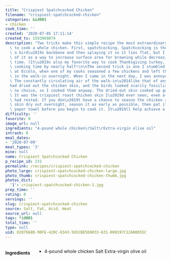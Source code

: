 ```yaml
---
title: "Crispiest Spatchcocked Chicken"
filename: "crispiest-spatchcocked-chicken"
categories: &id001
- chicken
cook_time: ''
created: '2020-07-05 17:11:14'
created_ts: 1593969074
description: "Two tricks make this simple recipe the most extraordinary way I know\
  \ to cook a whole chicken. First, spatchcocking. Spatchcocking is the term for removing\
  \ a bird\u2019s backbone and then splaying it so it lies flat, but I like to think\
  \ of it as a way to increase surface area for browning while decreasing cooking\
  \ time. (It\u2019s also my favorite way to cook Thanksgiving turkey, cutting down\
  \ cooking time by nearly half!\n\nThe second trick is one I stumbled on by mistake\
  \ at Eccolo, when one of my cooks seasoned a few chickens and left them uncovered\
  \ in the walk-in overnight. When I came in the next day, I was annoyed by his negligence.\
  \ The constantly circulating air of the walk-in\u2014like that of any refrigerator\u2014\
  had dried out the chicken skin, and the birds looked scarily fossilized. But I had\
  \ no choice, so I cooked them anyway. The dried-out skin cooked up golden and glassy.\
  \ It was the crispiest roast chicken skin I\u2019d ever seen, even after the bird\
  \ had rested. If you don\u2019t have a chance to season the chicken and let its\
  \ skin dry out overnight, season it as early as possible, then pat it dry with a\
  \ paper towel before you begin to cook it. It\u2019ll help achieve a similar effect."
difficulty: ''
favorite: 0
image_url: null
ingredients: "4-pound whole chicken\rSalt\rExtra-virgin olive oil"
intrash: 0
meal_dates:
- '2020-07-09'
meal_types: '3'
mine: null
name: Crispiest Spatchcocked Chicken
p_recipe_id: 231
permalink: /recipes/crispiest-spatchcocked-chicken
photo_large: crispiest-spatchcocked-chicken-large.jpg
photo_thumb: crispiest-spatchcocked-chicken-thumb.jpg
photos_dict:
  '1': crispiest-spatchcocked-chicken-1.jpg
prep_time: ''
rating: 0
servings: ''
slug: crispiest-spatchcocked-chicken
source: Salt, Fat, Acid, Heat
source_url: null
tags: *id001
total_time: ''
type: null
uid: 0207668D-90FE-420C-8343-595CBE5D0033-631-000197C12A00D55C
---
```

<div class="large-8 medium-7 columns" id="writeup">	</div><!-- #writeup -->
</div><!-- #row-one -->
<div class="row" id="row-two">	<div class="medium-4 small-5 columns" id="ingredients"><h4>Ingredients</h4><div class="box box-ingredients content"><ul>
<li>4-pound whole chicken
Salt
Extra-virgin olive oil</li>
</ul>
</div>	</div>	<div class="medium-6 small-7 columns" id="directions">	</div>